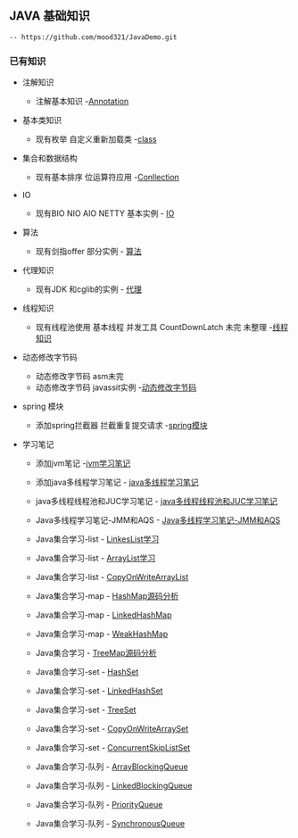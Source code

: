 ## JAVA 基础知识
    -- https://github.com/mood321/JavaDemo.git
    
   ### 已有知识
   +  注解知识 
        - 注解基本知识
            -[Annotation](https://github.com/mood321/JavaDemo/tree/master/src/main/java/Annotation "创作你的创作")
   
   +   基本类知识
        - 现有枚举 自定义重新加载类
             -[class](https://github.com/mood321/JavaDemo/tree/master/src/main/java/clazz "创作你的创作")
   
   +   集合和数据结构
        -  现有基本排序 位运算符应用
            -[Conllection](https://github.com/mood321/JavaDemo/tree/master/src/main/java/Conllection "创作你的创作")
   
   + IO
        - 现有BIO NIO AIO  NETTY 基本实例
                 - [IO](https://github.com/mood321/JavaDemo/tree/master/src/main/java/IO "创作你的创作")
   
   + 算法
       - 现有剑指offer 部分实例
             - [算法](https://github.com/mood321/JavaDemo/tree/master/src/main/java/offer "创作你的创作")
   
   +   代理知识
       - 现有JDK 和cglib的实例
             - [代理](https://github.com/mood321/JavaDemo/tree/master/src/main/java/proxy "创作你的创作")
   
   +   线程知识
       - 现有线程池使用 基本线程 并发工具 CountDownLatch 未完 未整理
            -[线程知识](https://github.com/mood321/JavaDemo/tree/master/src/main/java/ThreadPool "创作你的创作")
   
   +   动态修改字节码
       - 动态修改字节码  asm未完  
       - 动态修改字节码 javassit实例
            -[动态修改字节码](https://github.com/mood321/JavaDemo/tree/master/src/main/java/dynamic "创作你的创作")
            
   +   spring 模块
        - 添加spring拦截器 拦截重复提交请求
              -[spring模块](https://github.com/mood321/JavaDemo/tree/master/src/main/java/spring "spring")
                       
   +   学习笔记
        - 添加jvm笔记
              -[jvm学习笔记](https://github.com/mood321/JavaDemo/blob/master/src/main/resources/note/JVM%E5%AD%A6%E4%B9%A0%E7%AC%94%E8%AE%B0.md)
        - 添加java多线程学习笔记
              - [java多线程学习笔记](https://github.com/mood321/JavaDemo/blob/master/src/main/resources/note/Java多线程学习笔记-多线程.md)
                       
        - java多线程线程池和JUC学习笔记
              - [java多线程线程池和JUC学习笔记](https://github.com/mood321/JavaDemo/blob/master/src/main/resources/note/Java多线程学习笔记-线程池.md)
                       
        - Java多线程学习笔记-JMM和AQS
              - [Java多线程学习笔记-JMM和AQS](https://github.com/mood321/JavaDemo/blob/master/src/main/resources/note/Java多线程学习笔记--JMM和AQS.md)
        - Java集合学习-list
              - [LinkesList学习](https://github.com/mood321/JavaDemo/blob/master/src/main/resources/note/conllection/LinkedList源码学习.md)
                       
        - Java集合学习-list
              - [ArrayList学习](https://github.com/mood321/JavaDemo/blob/master/src/main/resources/note/conllection/ArrayList学习.md)
                       
        - Java集合学习-list
              - [CopyOnWriteArrayList](https://github.com/mood321/JavaDemo/blob/master/src/main/resources/note/conllection/CopyOnWriteArrayList.md)
                       
        - Java集合学习-map
              - [HashMap源码分析](https://github.com/mood321/JavaDemo/blob/master/src/main/resources/note/conllection/HashMap源码分析.md)
        - Java集合学习-map
              - [LinkedHashMap](https://github.com/mood321/JavaDemo/blob/master/src/main/resources/note/conllection/LinkedHashMap.md)
        - Java集合学习-map
              - [WeakHashMap](https://github.com/mood321/JavaDemo/blob/master/src/main/resources/note/conllection/WeakHashMap.md)
        - Java集合学习
              - [TreeMap源码分析](https://github.com/mood321/JavaDemo/blob/master/src/main/resources/note/conllection/TreeMap源码分析.md)
        - Java集合学习-set
              - [HashSet](https://github.com/mood321/JavaDemo/blob/master/src/main/resources/note/conllection/HashSet.md)
        - Java集合学习-set
              - [LinkedHashSet](https://github.com/mood321/JavaDemo/blob/master/src/main/resources/note/conllection/LinkedHashSet.md)
        - Java集合学习-set
              - [TreeSet](https://github.com/mood321/JavaDemo/blob/master/src/main/resources/note/conllection/TreeSet.md)
        - Java集合学习-set
              - [CopyOnWriteArraySet](https://github.com/mood321/JavaDemo/blob/master/src/main/resources/note/conllection/CopyOnWriteArraySet.md)
        - Java集合学习-set
              - [ConcurrentSkipListSet](https://github.com/mood321/JavaDemo/blob/master/src/main/resources/note/conllection/ConcurrentSkipListSet.md)
        - Java集合学习-队列
              - [ArrayBlockingQueue](https://github.com/mood321/JavaDemo/blob/master/src/main/resources/note/conllection/queue/ArrayBlockingQueue.md)
        - Java集合学习-队列
              - [LinkedBlockingQueue](https://github.com/mood321/JavaDemo/blob/master/src/main/resources/note/conllection/queue/LinkedBlockingQueue.md)
        - Java集合学习-队列
              - [PriorityQueue](https://github.com/mood321/JavaDemo/blob/master/src/main/resources/note/conllection/queue/PriorityQueue.md)
        - Java集合学习-队列
              - [SynchronousQueue](https://github.com/mood321/JavaDemo/blob/master/src/main/resources/note/conllection/queue/SynchronousQueue.md)
                       
   
